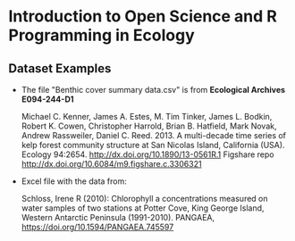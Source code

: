 # Introduction to Open Science and R Programming in Ecology

## Dataset Examples 

* The file "Benthic cover summary data.csv" is from **Ecological Archives E094-244-D1**

	Michael C. Kenner, James A. Estes, M. Tim Tinker, James L. Bodkin, Robert K. Cowen, Christopher Harrold, Brian B. Hatfield, Mark Novak, Andrew Rassweiler, Daniel C. Reed. 2013. A multi-decade time series of kelp forest community structure at San Nicolas Island, California (USA). Ecology 94:2654. <http://dx.doi.org/10.1890/13-0561R.1> Figshare repo <http://dx.doi.org/10.6084/m9.figshare.c.3306321>

* Excel file with the data from:

	Schloss, Irene R (2010): Chlorophyll a concentrations measured on water samples of two stations at Potter Cove, King George Island, Western Antarctic Peninsula (1991-2010). PANGAEA, <https://doi.org/10.1594/PANGAEA.745597>
